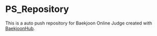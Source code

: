 # PS_Repository
This is a auto push repository for Baekjoon Online Judge created with [BaekjoonHub](https://github.com/BaekjoonHub/BaekjoonHub).
